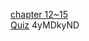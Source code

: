 [chapter 12~15](https://enchupin.tistory.com/166)<br>
[Quiz](https://enchupin.tistory.com/167)
4yMDkyND
